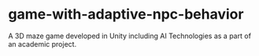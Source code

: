 # game-with-adaptive-npc-behavior
A 3D maze game developed in Unity including AI Technologies as a part of an academic project.
